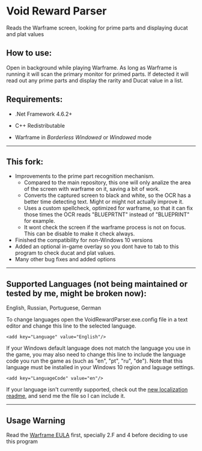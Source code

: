 # Void Reward Parser
Reads the Warframe screen, looking for prime parts and displaying ducat and plat values 

## How to use:

Open in background while playing Warframe.
As long as Warframe is running it will scan the primary monitor for primed parts.
If detected it will read out any prime parts and display the rarity and Ducat value in a list.


## Requirements:

* .Net Framework 4.6.2+

* C++ Redistributable

* Warframe in *Borderless Windowed* or *Windowed* mode

-----

## This fork:

* Improvements to the prime part recognition mechanism. 
    * Compared to the main repository, this one will only analize the area of the screen with warframe on it, saving a bit of work.
    * Converts the captured screen to black and white, so the OCR has a better time detecting text. Might or might not actually improve it.
    * Uses a custom spellcheck, optimized for warframe, so that it can fix those times the OCR reads "BLUEPRTNT" instead of "BLUEPRINT" for example.
    * It wont check the screen if the warframe process is not on focus. This can be disable to make it check always.
* Finished the compatibility for non-Windows 10 versions
* Added an optional in-game overlay so you dont have to tab to this program to check ducat and plat values.
* Many other bug fixes and added options

-----

## Supported Languages (not being maintained or tested by me, might be broken now):

English, Russian, Portuguese, German

To change languages open the VoidRewardParser.exe.config file in a text editor and change this line to the selected language.

    <add key="Language" value="English"/>

If your Windows default language does not match the language you use in the game, you may also need to change this line to include the language code you run the game as (such as "en", "pt", "ru", "de"). Note that this language must be installed in your Windows 10 region and laguage settings.

    <add key="LanguageCode" value="en"/>

If your language isn't currently supported, check out the [new localization readme](https://github.com/Ricardo1991/VoidRewardParser/tree/master/VoidRewardParser/Localization), and send me the file so I can include it.


-----

## Usage Warning

Read the [Warframe EULA](https://www.warframe.com/eula) first, specially 2.F and 4 before deciding to use this program
